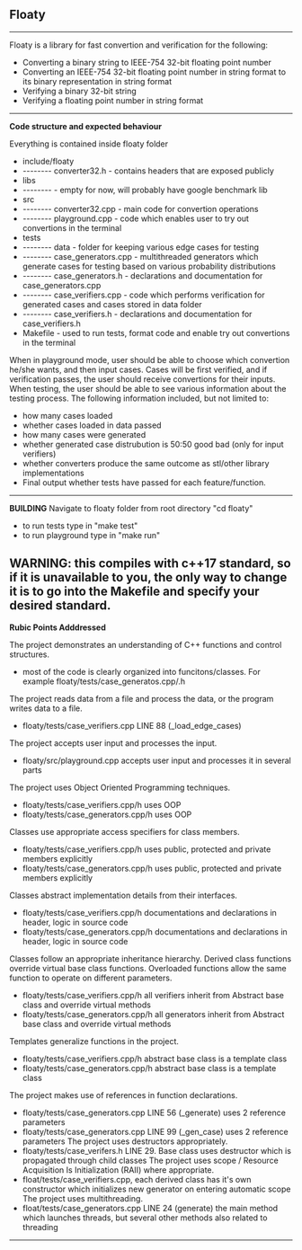 ## Floaty
---
Floaty is a library for fast convertion and verification for the following:
* Converting a binary string to IEEE-754 32-bit floating point number
* Converting an IEEE-754 32-bit floating point number in string format to its binary representation in string format
* Verifying a binary 32-bit string
* Verifying a floating point number in string format
---
**Code structure and expected behaviour**

Everything is contained inside floaty folder


* include/floaty
* -------- converter32.h - contains headers that are exposed publicly 
* libs 
* -------- - empty for now, will probably have google benchmark lib
* src
* -------- converter32.cpp - main code for convertion operations
* -------- playground.cpp - code which enables user to try out convertions in the terminal
* tests
* -------- data - folder for keeping various edge cases for testing
* -------- case_generators.cpp - multithreaded generators which generate cases for testing based on various probability distributions
* -------- case_generators.h - declarations and documentation for case_generators.cpp
* -------- case_verifiers.cpp - code which performs verification for generated cases and cases stored in data folder
* -------- case_verifiers.h - declarations and documentation for case_verifiers.h
* Makefile - used to run tests, format code and enable try out convertions in the terminal 

When in playground mode, user should be able to choose which convertion he/she wants, and then input cases.
Cases will be first verified, and if verification passes, the user should receive convertions for their inputs.
When testing, the user should be able to see various information about the testing process.
The following information included, but not limited to:
* how many cases loaded
* whether cases loaded in data passed
* how many cases were generated
* whether generated case distrubution is 50:50 good bad (only for input verifiers)
* whether converters produce the same outcome as stl/other library implementations  
* Final output whether tests have passed for each feature/function.  
--- 
**BUILDING**
Navigate to floaty folder from root directory "cd floaty"
* to run tests type in "make test"
* to run playground type in "make run" 

**WARNING**: this compiles with c++17 standard, so if it is unavailable to you, the only way 
to change it is to go into the Makefile and specify your desired standard.
---
**Rubic Points Adddressed**

The project demonstrates an understanding of C++ functions and control structures.
* most of the code is clearly organized into funcitons/classes. For example floaty/tests/case_generatos.cpp/.h

The project reads data from a file and process the data, or the program writes data to a file.
* floaty/tests/case_verifiers.cpp LINE 88 (_load_edge_cases)

The project accepts user input and processes the input.
* floaty/src/playground.cpp accepts user input and processes it in several parts

The project uses Object Oriented Programming techniques.  
* floaty/tests/case_verifiers.cpp/h uses OOP
* floaty/tests/case_generators.cpp/h uses OOP 

Classes use appropriate access specifiers for class members.  
* floaty/tests/case_verifiers.cpp/h uses public, protected and private members explicitly 
* floaty/tests/case_generators.cpp/h uses public, protected and private members explicitly 

Classes abstract implementation details from their interfaces.  
* floaty/tests/case_verifiers.cpp/h documentations and declarations in header, logic in source code
* floaty/tests/case_generators.cpp/h documentations and declarations in header, logic in source code

Classes follow an appropriate inheritance hierarchy.
Derived class functions override virtual base class functions.
Overloaded functions allow the same function to operate on different parameters.
* floaty/tests/case_verifiers.cpp/h  all verifiers inherit from Abstract base class and override virtual methods
* floaty/tests/case_generators.cpp/h  all generators inherit from Abstract base class and override virtual methods

Templates generalize functions in the project.  
* floaty/tests/case_verifiers.cpp/h abstract base class is a template class 
* floaty/tests/case_generators.cpp/h abstract base class is a template class 

The project makes use of references in function declarations.
* floaty/tests/case_generators.cpp LINE 56 (_generate) uses 2 reference parameters
* floaty/tests/case_generators.cpp LINE 99 (_gen_case) uses 2 reference parameters
The project uses destructors appropriately.
* floaty/tests/case_verifers.h LINE  29. Base class uses destructor which is propagated through child classes
The project uses scope / Resource Acquisition Is Initialization (RAII) where appropriate.
* float/tests/case_verifiers.cpp, each derived class has it's own constructor which initializes new generator on entering automatic scope
The project uses multithreading.
* float/tests/case_generators.cpp LINE 24 (generate) the main method which launches threads, but several other methods also related to threading
---


